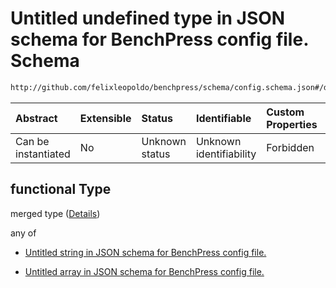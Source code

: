 # Untitled undefined type in JSON schema for BenchPress config file. Schema

```txt
http://github.com/felixleopoldo/benchpress/schema/config.schema.json#/definitions/mcmc_traj_plots/items/properties/functional
```



| Abstract            | Extensible | Status         | Identifiable            | Custom Properties | Additional Properties | Access Restrictions | Defined In                                                                    |
| :------------------ | :--------- | :------------- | :---------------------- | :---------------- | :-------------------- | :------------------ | :---------------------------------------------------------------------------- |
| Can be instantiated | No         | Unknown status | Unknown identifiability | Forbidden         | Allowed               | none                | [config.schema.json*](../../../out/config.schema.json "open original schema") |

## functional Type

merged type ([Details](config-definitions-mcmc_traj_plots-items-properties-functional.md))

any of

*   [Untitled string in JSON schema for BenchPress config file.](config-definitions-mcmc_traj_plots-items-properties-functional-anyof-0.md "check type definition")

*   [Untitled array in JSON schema for BenchPress config file.](config-definitions-mcmc_traj_plots-items-properties-functional-anyof-1.md "check type definition")
